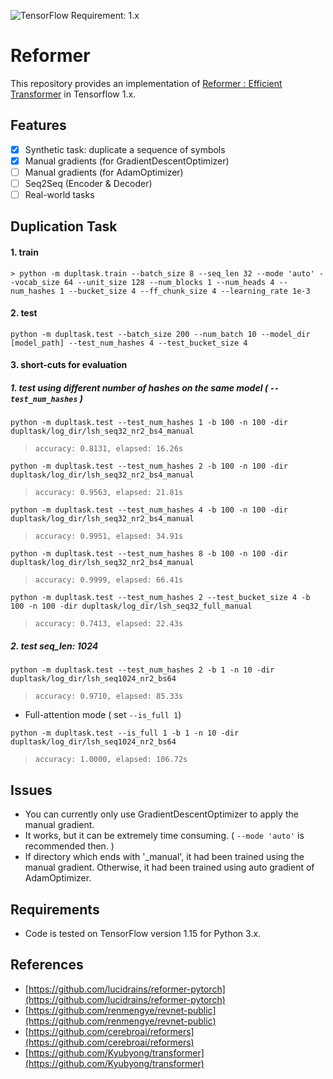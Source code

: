 ![TensorFlow Requirement: 1.x](https://img.shields.io/badge/TensorFlow%20Requirement-1.x-brightgreen)

# Reformer 
This repository provides an implementation of [Reformer : Efficient Transformer](https://openreview.net/pdf?id=rkgNKkHtvB) in Tensorflow 1.x.

## Features
- [x] Synthetic task: duplicate a sequence of symbols 
- [x] Manual gradients (for GradientDescentOptimizer)
- [ ] Manual gradients (for AdamOptimizer)
- [ ] Seq2Seq (Encoder & Decoder)
- [ ] Real-world tasks

## Duplication Task
#### 1. train
```
> python -m dupltask.train --batch_size 8 --seq_len 32 --mode 'auto' --vocab_size 64 --unit_size 128 --num_blocks 1 --num_heads 4 --num_hashes 1 --bucket_size 4 --ff_chunk_size 4 --learning_rate 1e-3
```

#### 2. test
```
python -m dupltask.test --batch_size 200 --num_batch 10 --model_dir [model_path] --test_num_hashes 4 --test_bucket_size 4
```

#### 3. short-cuts for evaluation
##### 1. test using different number of hashes on the same model ( `--test_num_hashes` )
```
python -m dupltask.test --test_num_hashes 1 -b 100 -n 100 -dir dupltask/log_dir/lsh_seq32_nr2_bs4_manual
```
> `accuracy: 0.8131, elapsed: 16.26s`
```
python -m dupltask.test --test_num_hashes 2 -b 100 -n 100 -dir dupltask/log_dir/lsh_seq32_nr2_bs4_manual
```
> `accuracy: 0.9563, elapsed: 21.81s`
```
python -m dupltask.test --test_num_hashes 4 -b 100 -n 100 -dir dupltask/log_dir/lsh_seq32_nr2_bs4_manual
```
> `accuracy: 0.9951, elapsed: 34.91s`
```
python -m dupltask.test --test_num_hashes 8 -b 100 -n 100 -dir dupltask/log_dir/lsh_seq32_nr2_bs4_manual
```
> `accuracy: 0.9999, elapsed: 66.41s`
```
python -m dupltask.test --test_num_hashes 2 --test_bucket_size 4 -b 100 -n 100 -dir dupltask/log_dir/lsh_seq32_full_manual
```
> `accuracy: 0.7413, elapsed: 22.43s`

##### 2. test seq_len: 1024
```
python -m dupltask.test --test_num_hashes 2 -b 1 -n 10 -dir dupltask/log_dir/lsh_seq1024_nr2_bs64
```
> `accuracy: 0.9710, elapsed: 85.33s`

* Full-attention mode ( set `--is_full 1`)
```
python -m dupltask.test --is_full 1 -b 1 -n 10 -dir dupltask/log_dir/lsh_seq1024_nr2_bs64
```
> `accuracy: 1.0000, elapsed: 106.72s`

## Issues
* You can currently only use GradientDescentOptimizer to apply the manual gradient.
* It works, but it can be extremely time consuming. ( `--mode 'auto'` is recommended then. )
* If directory which ends with '_manual', it had been trained using the manual gradient. Otherwise, it had been trained using auto gradient of AdamOptimizer.

## Requirements
* Code is tested on TensorFlow version 1.15 for Python 3.x.

## References
- [https://github.com/lucidrains/reformer-pytorch](https://github.com/lucidrains/reformer-pytorch)
- [https://github.com/renmengye/revnet-public](https://github.com/renmengye/revnet-public)
- [https://github.com/cerebroai/reformers](https://github.com/cerebroai/reformers)
- [https://github.com/Kyubyong/transformer](https://github.com/Kyubyong/transformer)
